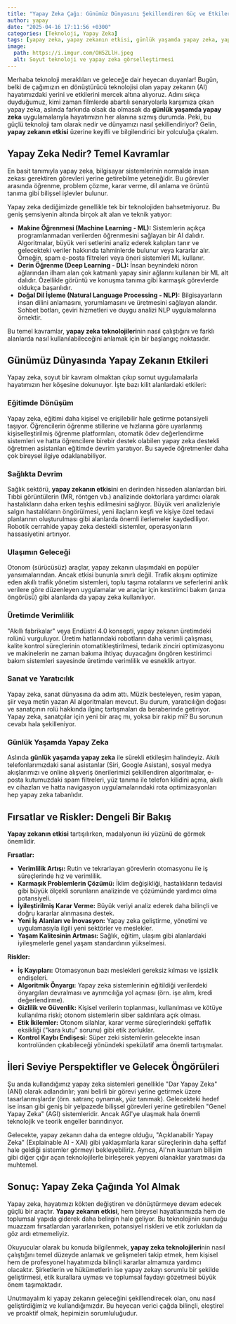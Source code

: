 ```yaml
---
title: "Yapay Zeka Çağı: Günümüz Dünyasını Şekillendiren Güç ve Etkileri"
author: yapay
date: "2025-04-16 17:11:56 +0300"
categories: [Teknoloji, Yapay Zeka]
tags: [yapay zeka, yapay zekanın etkisi, günlük yaşamda yapay zeka, yapay zeka teknolojileri, teknoloji, gelecek]
image:
  path: https://i.imgur.com/OH5ZLlH.jpeg
  alt: Soyut teknoloji ve yapay zeka görselleştirmesi
---
```


Merhaba teknoloji meraklıları ve geleceğe dair heyecan duyanlar! Bugün, belki de çağımızın en dönüştürücü teknolojisi olan yapay zekanın (AI) hayatımızdaki yerini ve etkilerini mercek altına alıyoruz. Adını sıkça duyduğumuz, kimi zaman filmlerde abartılı senaryolarla karşımıza çıkan yapay zeka, aslında farkında olsak da olmasak da **günlük yaşamda yapay zeka** uygulamalarıyla hayatımızın her alanına sızmış durumda. Peki, bu güçlü teknoloji tam olarak nedir ve dünyamızı nasıl şekillendiriyor? Gelin, **yapay zekanın etkisi** üzerine keyifli ve bilgilendirici bir yolculuğa çıkalım.

## Yapay Zeka Nedir? Temel Kavramlar

En basit tanımıyla yapay zeka, bilgisayar sistemlerinin normalde insan zekası gerektiren görevleri yerine getirebilme yeteneğidir. Bu görevler arasında öğrenme, problem çözme, karar verme, dil anlama ve örüntü tanıma gibi bilişsel işlevler bulunur.

Yapay zeka dediğimizde genellikle tek bir teknolojiden bahsetmiyoruz. Bu geniş şemsiyenin altında birçok alt alan ve teknik yatıyor:

*   **Makine Öğrenmesi (Machine Learning - ML):** Sistemlerin açıkça programlanmadan verilerden öğrenmesini sağlayan bir AI dalıdır. Algoritmalar, büyük veri setlerini analiz ederek kalıpları tanır ve gelecekteki veriler hakkında tahminlerde bulunur veya kararlar alır. Örneğin, spam e-posta filtreleri veya öneri sistemleri ML kullanır.
*   **Derin Öğrenme (Deep Learning - DL):** İnsan beynindeki nöron ağlarından ilham alan çok katmanlı yapay sinir ağlarını kullanan bir ML alt dalıdır. Özellikle görüntü ve konuşma tanıma gibi karmaşık görevlerde oldukça başarılıdır.
*   **Doğal Dil İşleme (Natural Language Processing - NLP):** Bilgisayarların insan dilini anlamasını, yorumlamasını ve üretmesini sağlayan alandır. Sohbet botları, çeviri hizmetleri ve duygu analizi NLP uygulamalarına örnektir.

Bu temel kavramlar, **yapay zeka teknolojileri**nin nasıl çalıştığını ve farklı alanlarda nasıl kullanılabileceğini anlamak için bir başlangıç noktasıdır.

## Günümüz Dünyasında Yapay Zekanın Etkileri

Yapay zeka, soyut bir kavram olmaktan çıkıp somut uygulamalarla hayatımızın her köşesine dokunuyor. İşte bazı kilit alanlardaki etkileri:

### Eğitimde Dönüşüm

Yapay zeka, eğitimi daha kişisel ve erişilebilir hale getirme potansiyeli taşıyor. Öğrencilerin öğrenme stillerine ve hızlarına göre uyarlanmış kişiselleştirilmiş öğrenme platformları, otomatik ödev değerlendirme sistemleri ve hatta öğrencilere birebir destek olabilen yapay zeka destekli öğretmen asistanları eğitimde devrim yaratıyor. Bu sayede öğretmenler daha çok bireysel ilgiye odaklanabiliyor.

### Sağlıkta Devrim

Sağlık sektörü, **yapay zekanın etkisi**ni en derinden hisseden alanlardan biri. Tıbbi görüntülerin (MR, röntgen vb.) analizinde doktorlara yardımcı olarak hastalıkların daha erken teşhis edilmesini sağlıyor. Büyük veri analizleriyle salgın hastalıkların öngörülmesi, yeni ilaçların keşfi ve kişiye özel tedavi planlarının oluşturulması gibi alanlarda önemli ilerlemeler kaydediliyor. Robotik cerrahide yapay zeka destekli sistemler, operasyonların hassasiyetini artırıyor.

### Ulaşımın Geleceği

Otonom (sürücüsüz) araçlar, yapay zekanın ulaşımdaki en popüler yansımalarından. Ancak etkisi bununla sınırlı değil. Trafik akışını optimize eden akıllı trafik yönetim sistemleri, toplu taşıma rotalarını ve seferlerini anlık verilere göre düzenleyen uygulamalar ve araçlar için kestirimci bakım (arıza öngörüsü) gibi alanlarda da yapay zeka kullanılıyor.

### Üretimde Verimlilik

"Akıllı fabrikalar" veya Endüstri 4.0 konsepti, yapay zekanın üretimdeki rolünü vurguluyor. Üretim hatlarındaki robotların daha verimli çalışması, kalite kontrol süreçlerinin otomatikleştirilmesi, tedarik zinciri optimizasyonu ve makinelerin ne zaman bakıma ihtiyaç duyacağını öngören kestirimci bakım sistemleri sayesinde üretimde verimlilik ve esneklik artıyor.

### Sanat ve Yaratıcılık

Yapay zeka, sanat dünyasına da adım attı. Müzik besteleyen, resim yapan, şiir veya metin yazan AI algoritmaları mevcut. Bu durum, yaratıcılığın doğası ve sanatçının rolü hakkında ilginç tartışmaları da beraberinde getiriyor. Yapay zeka, sanatçılar için yeni bir araç mı, yoksa bir rakip mi? Bu sorunun cevabı hala şekilleniyor.

### Günlük Yaşamda Yapay Zeka

Aslında **günlük yaşamda yapay zeka** ile sürekli etkileşim halindeyiz. Akıllı telefonlarımızdaki sanal asistanlar (Siri, Google Asistan), sosyal medya akışlarımızı ve online alışveriş önerilerimizi şekillendiren algoritmalar, e-posta kutumuzdaki spam filtreleri, yüz tanıma ile telefon kilidini açma, akıllı ev cihazları ve hatta navigasyon uygulamalarındaki rota optimizasyonları hep yapay zeka tabanlıdır.

## Fırsatlar ve Riskler: Dengeli Bir Bakış

**Yapay zekanın etkisi** tartışılırken, madalyonun iki yüzünü de görmek önemlidir.

**Fırsatlar:**

*   **Verimlilik Artışı:** Rutin ve tekrarlayan görevlerin otomasyonu ile iş süreçlerinde hız ve verimlilik.
*   **Karmaşık Problemlerin Çözümü:** İklim değişikliği, hastalıkların tedavisi gibi büyük ölçekli sorunların analizinde ve çözümünde yardımcı olma potansiyeli.
*   **İyileştirilmiş Karar Verme:** Büyük veriyi analiz ederek daha bilinçli ve doğru kararlar alınmasına destek.
*   **Yeni İş Alanları ve İnovasyon:** Yapay zeka geliştirme, yönetimi ve uygulamasıyla ilgili yeni sektörler ve meslekler.
*   **Yaşam Kalitesinin Artması:** Sağlık, eğitim, ulaşım gibi alanlardaki iyileşmelerle genel yaşam standardının yükselmesi.

**Riskler:**

*   **İş Kayıpları:** Otomasyonun bazı meslekleri gereksiz kılması ve işsizlik endişeleri.
*   **Algoritmik Önyargı:** Yapay zeka sistemlerinin eğitildiği verilerdeki önyargıları devralması ve ayrımcılığa yol açması (örn. işe alım, kredi değerlendirme).
*   **Gizlilik ve Güvenlik:** Kişisel verilerin toplanması, kullanılması ve kötüye kullanılma riski; otonom sistemlerin siber saldırılara açık olması.
*   **Etik İkilemler:** Otonom silahlar, karar verme süreçlerindeki şeffaflık eksikliği ("kara kutu" sorunu) gibi etik zorluklar.
*   **Kontrol Kaybı Endişesi:** Süper zeki sistemlerin gelecekte insan kontrolünden çıkabileceği yönündeki spekülatif ama önemli tartışmalar.

## İleri Seviye Perspektifler ve Gelecek Öngörüleri

Şu anda kullandığımız yapay zeka sistemleri genellikle "Dar Yapay Zeka" (ANI) olarak adlandırılır; yani belirli bir görevi yerine getirmek üzere tasarlanmışlardır (örn. satranç oynamak, yüz tanımak). Gelecekteki hedef ise insan gibi geniş bir yelpazede bilişsel görevleri yerine getirebilen "Genel Yapay Zeka" (AGI) sistemleridir. Ancak AGI'ye ulaşmak hala önemli teknolojik ve teorik engeller barındırıyor.

Gelecekte, yapay zekanın daha da entegre olduğu, "Açıklanabilir Yapay Zeka" (Explainable AI - XAI) gibi yaklaşımlarla karar süreçlerinin daha şeffaf hale geldiği sistemler görmeyi bekleyebiliriz. Ayrıca, AI'nın kuantum bilişim gibi diğer çığır açan teknolojilerle birleşerek yepyeni olanaklar yaratması da muhtemel.

## Sonuç: Yapay Zeka Çağında Yol Almak

Yapay zeka, hayatımızı kökten değiştiren ve dönüştürmeye devam edecek güçlü bir araçtır. **Yapay zekanın etkisi**, hem bireysel hayatlarımızda hem de toplumsal yapıda giderek daha belirgin hale geliyor. Bu teknolojinin sunduğu muazzam fırsatlardan yararlanırken, potansiyel riskleri ve etik zorlukları da göz ardı etmemeliyiz.

Okuyucular olarak bu konuda bilgilenmek, **yapay zeka teknolojileri**nin nasıl çalıştığını temel düzeyde anlamak ve gelişmeleri takip etmek, hem kişisel hem de profesyonel hayatımızda bilinçli kararlar almamıza yardımcı olacaktır. Şirketlerin ve hükümetlerin ise yapay zekayı sorumlu bir şekilde geliştirmesi, etik kurallara uyması ve toplumsal faydayı gözetmesi büyük önem taşımaktadır.

Unutmayalım ki yapay zekanın geleceğini şekillendirecek olan, onu nasıl geliştirdiğimiz ve kullandığımızdır. Bu heyecan verici çağda bilinçli, eleştirel ve proaktif olmak, hepimizin sorumluluğudur.